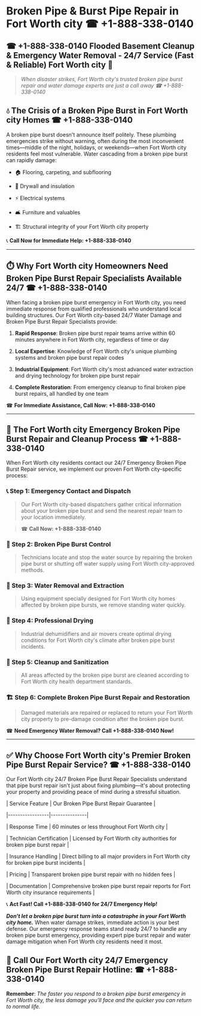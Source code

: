 # Broken Pipe & Burst Pipe Repair in Fort Worth city ☎ +1-888-338-0140  
## ☎ +1-888-338-0140 Flooded Basement Cleanup & Emergency Water Removal - 24/7 Service (Fast & Reliable) Fort Worth city 🚨  

> *When disaster strikes, Fort Worth city's trusted broken pipe burst repair and water damage experts are just a call away ☎ +1-888-338-0140*  

## 💧 The Crisis of a Broken Pipe Burst in Fort Worth city Homes ☎ +1-888-338-0140  

A broken pipe burst doesn't announce itself politely. These plumbing emergencies strike without warning, often during the most inconvenient times—middle of the night, holidays, or weekends—when Fort Worth city residents feel most vulnerable. Water cascading from a broken pipe burst can rapidly damage:  

* 🏠 Flooring, carpeting, and subflooring  
* 🧱 Drywall and insulation  
* ⚡ Electrical systems  
* 🛋️ Furniture and valuables  
* 🏗️ Structural integrity of your Fort Worth city property  

📞 **Call Now for Immediate Help: +1-888-338-0140**  

---  

## ⏱️ Why Fort Worth city Homeowners Need Broken Pipe Burst Repair Specialists Available 24/7 ☎ +1-888-338-0140  

When facing a broken pipe burst emergency in Fort Worth city, you need immediate response from qualified professionals who understand local building structures. Our Fort Worth city-based 24/7 Water Damage and Broken Pipe Burst Repair Specialists provide:  

1. **Rapid Response**: Broken pipe burst repair teams arrive within 60 minutes anywhere in Fort Worth city, regardless of time or day  
2. **Local Expertise**: Knowledge of Fort Worth city's unique plumbing systems and broken pipe burst repair codes  
3. **Industrial Equipment**: Fort Worth city's most advanced water extraction and drying technology for broken pipe burst repair  
4. **Complete Restoration**: From emergency cleanup to final broken pipe burst repairs, all handled by one team  

☎ **For Immediate Assistance, Call Now: +1-888-338-0140**  

---  

## 🔧 The Fort Worth city Emergency Broken Pipe Burst Repair and Cleanup Process ☎ +1-888-338-0140  

When Fort Worth city residents contact our 24/7 Emergency Broken Pipe Burst Repair service, we implement our proven Fort Worth city-specific process:  

### 📞 Step 1: Emergency Contact and Dispatch  
> Our Fort Worth city-based dispatchers gather critical information about your broken pipe burst and send the nearest repair team to your location immediately.  
> ☎ **Call Now: +1-888-338-0140**  

### 🚿 Step 2: Broken Pipe Burst Control  
> Technicians locate and stop the water source by repairing the broken pipe burst or shutting off water supply using Fort Worth city-approved methods.  

### 🌊 Step 3: Water Removal and Extraction  
> Using equipment specially designed for Fort Worth city homes affected by broken pipe bursts, we remove standing water quickly.  

### 💨 Step 4: Professional Drying  
> Industrial dehumidifiers and air movers create optimal drying conditions for Fort Worth city's climate after broken pipe burst incidents.  

### 🧼 Step 5: Cleanup and Sanitization  
> All areas affected by the broken pipe burst are cleaned according to Fort Worth city health department standards.  

### 🏗️ Step 6: Complete Broken Pipe Burst Repair and Restoration  
> Damaged materials are repaired or replaced to return your Fort Worth city property to pre-damage condition after the broken pipe burst.  

☎ **Need Emergency Water Removal? Call +1-888-338-0140 Now!**  

---  

## ✅ Why Choose Fort Worth city's Premier Broken Pipe Burst Repair Service? ☎ +1-888-338-0140  

Our Fort Worth city 24/7 Broken Pipe Burst Repair Specialists understand that pipe burst repair isn't just about fixing plumbing—it's about protecting your property and providing peace of mind during a stressful situation.  

| Service Feature | Our Broken Pipe Burst Repair Guarantee |  
|-----------------|---------------|  
| Response Time | 60 minutes or less throughout Fort Worth city |  
| Technician Certification | Licensed by Fort Worth city authorities for broken pipe burst repair |  
| Insurance Handling | Direct billing to all major providers in Fort Worth city for broken pipe burst incidents |  
| Pricing | Transparent broken pipe burst repair with no hidden fees |  
| Documentation | Comprehensive broken pipe burst repair reports for Fort Worth city insurance requirements |  

📞 **Act Fast! Call +1-888-338-0140 for 24/7 Emergency Help!**  

***Don't let a broken pipe burst turn into a catastrophe in your Fort Worth city home.*** When water damage strikes, immediate action is your best defense. Our emergency response teams stand ready 24/7 to handle any broken pipe burst emergency, providing expert pipe burst repair and water damage mitigation when Fort Worth city residents need it most.  

## 📱 Call Our Fort Worth city 24/7 Emergency Broken Pipe Burst Repair Hotline: ☎ +1-888-338-0140  

**Remember**: *The faster you respond to a broken pipe burst emergency in Fort Worth city, the less damage you'll face and the quicker you can return to normal life.*